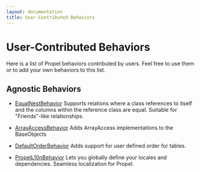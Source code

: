 ```yaml
---
layout: documentation
title: User-Contributed Behaviors
---
```


# User-Contributed Behaviors #

Here is a list of Propel behaviors contributed by users. Feel free to use them or to add your own behaviors to this list.


## Agnostic Behaviors ##

* [EqualNestBehavior](http://github.com/CraftyShadow/EqualNestBehavior) Supports relations where a class references to itself and the columns within the reference class are equal. Suitable for "Friends"-like relationships.

* [ArrayAccessBehavior](http://github.com/nnarhinen/propel-arrayaccess) Adds ArrayAccess implementations to the BaseObjects

* [DefaultOrderBehavior](https://github.com/gharlan/propel-default-order-behavior) Adds support for user defined order for tables.

* [PropelL10nBehavior](https://github.com/gossi/propel-l10n-behavior) Lets you
  globally define your locales and dependencies. Seamless localization for Propel.
